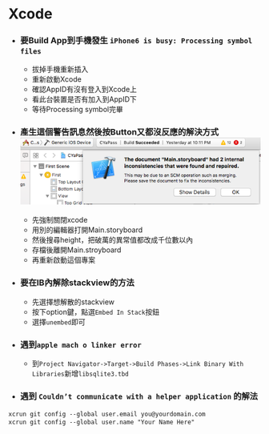 # Xcode

* ### 要Build App到手機發生 `iPhone6 is busy: Processing symbol files`

  * 拔掉手機重新插入
  * 重新啟動Xcode
  * 確認AppID有沒有登入到Xcode上
  * 看此台裝置是否有加入到AppID下
  * 等待Processing symbol完畢
* ### 產生這個警告訊息然後按Button又都沒反應的解決方式![](uHQ3p.png)

  * 先強制關閉xcode
  * 用別的編輯器打開Main.storyboard
  * 然後搜尋height，把破萬的異常值都改成千位數以內
  * 存檔後離開Main.stroyboard
  * 再重新啟動這個專案

* ### 要在IB內解除stackview的方法

  * 先選擇想解散的stackview
  * 按下option鍵，點選`Embed In Stack`按鈕
  * 選擇`unembed`即可
* ### 遇到`apple mach o linker error`

  * 到`Project Navigator->Target->Build Phases->Link Binary With Libraries`新增`libsqlite3.tbd`


* ### 遇到 `Couldn’t communicate with a helper application` 的解法
 
 ```
 xcrun git config --global user.email you@yourdomain.com
 xcrun git config --global user.name "Your Name Here"
 ```

